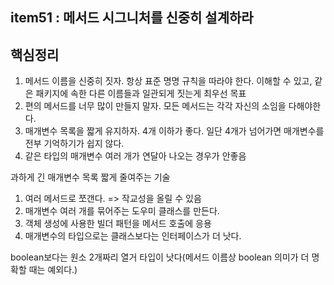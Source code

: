 ## item51 : 메서드 시그니처를 신중히 설계하라

## **핵심정리**

1. 메서드 이름을 신중히 짓자. 항상 표준 명명 규칙을 따라야 한다. 이해할 수 있고, 같은 패키지에 속한 다른 이름들과 일관되게 짓는게 최우선 목표
2. 편의 메서드를 너무 많이 만들지 말자. 모든 메서드는 각각 자신의 소임을 다해야한다.
3. 매개변수 목록을 짧게 유지하자. 4개 이하가 좋다. 일단 4개가 넘어가면 매개변수를 전부 기억하기가 쉽지 않다. 
4. 같은 타입의 매개변수 여러 개가 연달아 나오는 경우가 안좋음

과하게 긴 매개변수 목록 짧게 줄여주는 기술 
1. 여러 메서드로 쪼갠다. => 작교성을 올릴 수 있음
2. 매개변수 여러 개를 묶어주는 도우미 클래스를 만든다. 
3. 객체 생성에 사용한 빌더 패턴을 메서드 호출에 응용
4. 매개변수의 타입으로는 클래스보다는 인터페이스가 더 낫다.

boolean보다는 원소 2개짜리 열거 타입이 낫다(메서드 이름상 boolean 의미가 더 명확할 때는 예외다.)